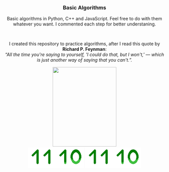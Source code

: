 <h3 align=center>Basic Algorithms</h3>
<p align=center>Basic algorithms in Python, C++ and JavaScript. Feel free to do with them whatever you want. I commented each step for better understaning.</p>
<br>
<div align=center>
  <p>I created this repository to practice algorithms, after I read this quote by <b>Richard P. Feynman</b>:<br><i>“All the time you're saying to yourself, 'I could do that, but I won't,' — which is just another way of saying that you can't.”.</i></p>
    <img src="https://github.com/Vasamir1/Algorithms/blob/main/giphy.gif?raw=true" width=200 height=250> 
  <br>
    <img src="https://raw.githubusercontent.com/Vasamir1/Algorithms/main/01.gif" allign="center">
    <img src="https://raw.githubusercontent.com/Vasamir1/Algorithms/main/01.gif" allign="center">
</div>
